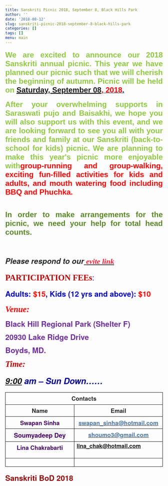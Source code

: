 ```yaml
---
title: Sanskriti Picnic 2018, September 8, Black Hills Park
author: ''
date: '2018-08-12'
slug: sanskriti-picnic-2018-september-8-black-hills-park
categories: []
tags: []
menu: main
---
```


<div class="m_3651760648070337992ydp8053324byiv1158180511ydp29a2da27yiv4100657943x_ydpb74c5f27yiv0429097964ydp947d497cyiv1589891241ydpe5a6aa21yiv5804099950gmail_default"><p class="m_3651760648070337992ydp8053324byiv1158180511ydp29a2da27yiv4100657943x_ydpb74c5f27yiv0429097964ydp947d497cyiv1589891241ydpe5a6aa21yiv5804099950MsoNormal" style="color:rgb(38,40,42);font-family:&quot;Helvetica Neue&quot;,Helvetica,Arial,sans-serif;font-size:large;margin-bottom:0.0001pt;text-align:justify;line-height:normal"><font face="arial 
black, sans-serif"><b><span style="font-size:18pt"><font color="#8FCA40">We are excited to announce our 2018 <b><span style="font-size:18pt">Sanskriti </span></b>annual picnic. This year
we have planned our picnic such that we will cherish the beginning of
autumn.  Picnic will be held on </font></span></b><b><u><span style="color:red;font-size:18pt"><a href="http://airmail.calendar/2018-09-08%2012:00:00%20EDT" target="_blank" data-saferedirecturl="https://www.google.com/url?hl=en&amp;q=http://airmail.calendar/2018-09-08%252012:00:00%2520EDT&amp;source=gmail&amp;ust=1535363919732000&amp;usg=AFQjCNEfGdIDEPvDYCMhEaOjh9D8_Z8_-A">Saturday,
September 08</a>, 2018</span><span style="font-size:18pt"><font color="#000099">.</font></span></u></b></font><br clear="none"></p><p class="m_3651760648070337992ydp8053324byiv1158180511ydp29a2da27yiv4100657943x_ydpb74c5f27yiv0429097964ydp947d497cyiv1589891241ydpe5a6aa21yiv5804099950MsoNormal" style="color:rgb(38,40,42);font-family:&quot;Helvetica Neue&quot;,Helvetica,Arial,sans-serif;font-size:large;margin-bottom:0.0001pt;text-align:justify;line-height:normal"><b><span style="font-size:18pt;color:red"><font face="comic sans ms, 
sans-serif"> </font></span></b></p><div style="color:rgb(38,40,42);font-family:&quot;Helvetica Neue&quot;,Helvetica,Arial,sans-serif;font-size:large;margin-bottom:0.0001pt;text-align:justify;line-height:normal"><font face="comic sans ms, sans-serif"><b><span style="font-size:18pt"><font color="#8FCA40">After your overwhelming
supports in Saraswati pujo and Baisakhi, we hope you will also support
us with this event, and we are looking forward to see you all with your
friends and family at our Sanskriti (back-to-school for kids) picnic.</font></span><span style="color:red;font-size:18pt"> </span><span style="font-size:18pt"><font color="#8FCA40">We are planning to make this year&#39;s picnic
more enjoyable with</font></span><span style="color:red;font-size:18pt">group-running and group-walking, exciting fun-filled activities
for kids and adults,  and mouth watering food including BBQ and Phuchka.</span></b></font></div><div style="color:rgb(38,40,42);font-family:&quot;Helvetica Neue&quot;,Helvetica,Arial,sans-serif;font-size:large;margin-bottom:0.0001pt;text-align:justify;line-height:normal"><br clear="none"></div><p class="m_3651760648070337992ydp8053324byiv1158180511ydp29a2da27yiv4100657943x_ydpb74c5f27yiv0429097964ydp947d497cyiv1589891241ydpe5a6aa21yiv5804099950MsoNormal" style="color:rgb(38,40,42);font-family:&quot;Helvetica Neue&quot;,Helvetica,Arial,sans-serif;font-size:large;margin-bottom:0.0001pt;text-align:justify;line-height:normal"><font color="#5B8828" face="trebuchet ms, sans-serif"><b><span style="font-size:18pt">In order to make arrangements for the picnic,
we need your help for total head counts. </span></b></font></p><p class="m_3651760648070337992ydp8053324byiv1158180511ydp29a2da27yiv4100657943x_ydpb74c5f27yiv0429097964ydp947d497cyiv1589891241ydpe5a6aa21yiv5804099950MsoNormal" style="color:rgb(38,40,42);font-family:&quot;Helvetica Neue&quot;,Helvetica,Arial,sans-serif;font-size:large;margin-bottom:0.0001pt;text-align:justify;line-height:normal"><font color="#5B8828" face="trebuchet ms, sans-serif"><b><i><u><span style="font-size:18pt"><br></span></u></i></b></font></p><p class="m_3651760648070337992ydp8053324byiv1158180511ydp29a2da27yiv4100657943x_ydpb74c5f27yiv0429097964ydp947d497cyiv1589891241ydpe5a6aa21yiv5804099950MsoNormal" style="margin-bottom:0.0001pt;text-align:justify;line-height:normal"><font style="color:rgb(38,40,42);font-family:&quot;Helvetica Neue&quot;,Helvetica,Arial,sans-serif;font-size:large" color="#5B8828" face="trebuchet ms, sans-serif"><b><i><span style="font-size:18pt">Please</span></i></b><b><i><span style="font-size:18pt"> respond to our<u> </u></span></i></b></font><a href="http://evite.me/RfmfnBagX4" style="font-size:24px" target="_blank" data-saferedirecturl="https://www.google.com/url?hl=en&amp;q=http://evite.me/RfmfnBagX4&amp;source=gmail&amp;ust=1535363919732000&amp;usg=AFQjCNELyAIwSljeky9dWnlBxnFB3Al6sQ"><font color="#ff233d" face="Trebuchet MS"><b><i>evite link</i></b></font></a><font style="color:rgb(38,40,42);font-family:&quot;Helvetica Neue&quot;,Helvetica,Arial,sans-serif;font-size:large" color="#5B8828" face="trebuchet ms, sans-serif"><b><i><u><span style="font-size:18pt"></span></u></i></b></font></p><p class="m_3651760648070337992ydp8053324byiv1158180511ydp29a2da27yiv4100657943x_ydpb74c5f27yiv0429097964ydp947d497cyiv1589891241ydpe5a6aa21yiv5804099950MsoNormal" style="color:rgb(38,40,42);font-family:&quot;Helvetica Neue&quot;,Helvetica,Arial,sans-serif;font-size:large;margin-bottom:0.0001pt;text-align:justify;line-height:normal"><span style="font-size:12pt"> </span></p><p class="m_3651760648070337992ydp8053324byiv1158180511ydp29a2da27yiv4100657943x_ydpb74c5f27yiv0429097964ydp947d497cyiv1589891241ydpe5a6aa21yiv5804099950MsoNormal" style="color:rgb(38,40,42);font-family:&quot;Helvetica Neue&quot;,Helvetica,Arial,sans-serif;font-size:large;margin-bottom:0.0001pt;line-height:normal"><b><span style="font-size:20pt;font-family:algerian;color:rgb(192,0,0)">PARTICIPATION FEEs</span></b><span style="font-size:18pt;color:rgb(0,0,204)">:</span></p><p class="m_3651760648070337992ydp8053324byiv1158180511ydp29a2da27yiv4100657943x_ydpb74c5f27yiv0429097964ydp947d497cyiv1589891241ydpe5a6aa21yiv5804099950MsoNormal" style="color:rgb(38,40,42);font-family:&quot;Helvetica Neue&quot;,Helvetica,Arial,sans-serif;font-size:large;margin-bottom:0.0001pt;line-height:normal"><b><span style="font-size:18pt;color:rgb(0,0,204)">Adults: </span><span style="font-size:18pt;color:red">$15</span><span style="font-size:18pt;color:rgb(0,0,204)">,
Kids (12 yrs and above): </span><span style="font-size:18pt;color:red">$10</span></b></p><p class="m_3651760648070337992ydp8053324byiv1158180511ydp29a2da27yiv4100657943x_ydpb74c5f27yiv0429097964ydp947d497cyiv1589891241ydpe5a6aa21yiv5804099950MsoNormal" style="color:rgb(38,40,42);font-family:&quot;Helvetica Neue&quot;,Helvetica,Arial,sans-serif;font-size:large;margin-bottom:0.0001pt;line-height:normal"><span style="font-size:14.5pt"> </span></p><p class="m_3651760648070337992ydp8053324byiv1158180511ydp29a2da27yiv4100657943x_ydpb74c5f27yiv0429097964ydp947d497cyiv1589891241ydpe5a6aa21yiv5804099950MsoNormal" style="color:rgb(38,40,42);font-family:&quot;Helvetica Neue&quot;,Helvetica,Arial,sans-serif;font-size:large;margin-bottom:0.0001pt;line-height:normal"><b><i><span style="font-size:20pt;font-family:algerian;color:red">Venue:</span></i></b></p><p class="m_3651760648070337992ydp8053324byiv1158180511ydp29a2da27yiv4100657943x_ydpb74c5f27yiv0429097964ydp947d497cyiv1589891241ydpe5a6aa21yiv5804099950MsoNormal" style="color:rgb(38,40,42);font-family:&quot;Helvetica Neue&quot;,Helvetica,Arial,sans-serif;font-size:large;margin-bottom:0.0001pt;line-height:18pt"><b><span style="font-size:18pt;color:rgb(112,48,160)">Black Hill Regional Park (Shelter F)</span></b></p><p class="m_3651760648070337992ydp8053324byiv1158180511ydp29a2da27yiv4100657943x_ydpb74c5f27yiv0429097964ydp947d497cyiv1589891241ydpe5a6aa21yiv5804099950MsoNormal" style="color:rgb(38,40,42);font-family:&quot;Helvetica Neue&quot;,Helvetica,Arial,sans-serif;font-size:large;margin-bottom:0.0001pt;line-height:18pt"><b><span style="font-size:18pt;color:rgb(112,48,160)">20930 Lake Ridge Drive</span></b></p><p class="m_3651760648070337992ydp8053324byiv1158180511ydp29a2da27yiv4100657943x_ydpb74c5f27yiv0429097964ydp947d497cyiv1589891241ydpe5a6aa21yiv5804099950MsoNormal" style="color:rgb(38,40,42);font-family:&quot;Helvetica Neue&quot;,Helvetica,Arial,sans-serif;font-size:large;margin-bottom:0.0001pt;line-height:18pt"><b><span style="font-size:18pt;color:rgb(112,48,160)">Boyds, MD.</span></b></p><p class="m_3651760648070337992ydp8053324byiv1158180511ydp29a2da27yiv4100657943x_ydpb74c5f27yiv0429097964ydp947d497cyiv1589891241ydpe5a6aa21yiv5804099950MsoNormal" style="color:rgb(38,40,42);font-family:&quot;Helvetica Neue&quot;,Helvetica,Arial,sans-serif;font-size:large;margin-bottom:0.0001pt;text-align:justify;line-height:normal"><b><span style="font-size:18pt;color:rgb(0,0,153)"> </span></b></p><p class="m_3651760648070337992ydp8053324byiv1158180511ydp29a2da27yiv4100657943x_ydpb74c5f27yiv0429097964ydp947d497cyiv1589891241ydpe5a6aa21yiv5804099950MsoNormal" style="color:rgb(38,40,42);font-family:&quot;Helvetica Neue&quot;,Helvetica,Arial,sans-serif;font-size:large;margin-bottom:0.0001pt;line-height:normal"><b><i><span style="font-size:20pt;font-family:algerian;color:rgb(192,0,0)">Time:</span></i></b></p><p class="m_3651760648070337992ydp8053324byiv1158180511ydp29a2da27yiv4100657943x_ydpb74c5f27yiv0429097964ydp947d497cyiv1589891241ydpe5a6aa21yiv5804099950MsoNormal" style="color:rgb(38,40,42);font-family:&quot;Helvetica Neue&quot;,Helvetica,Arial,sans-serif;font-size:large;margin-bottom:0.0001pt;line-height:normal"><b><i><span style="font-size:20pt;color:rgb(0,0,153)"><a href="http://airmail.calendar/2018-08-12%2021:00:00%20EDT" target="_blank" data-saferedirecturl="https://www.google.com/url?hl=en&amp;q=http://airmail.calendar/2018-08-12%252021:00:00%2520EDT&amp;source=gmail&amp;ust=1535363919733000&amp;usg=AFQjCNFmNkZdqLAs6KHL5oblTK1gWsczFA">9:00</a> am –
Sun Down……</span></i></b><b><i><span style="font-size:14pt;color:rgb(0,0,153)"> </span></i></b></p><p class="m_3651760648070337992ydp8053324byiv1158180511ydp29a2da27yiv4100657943x_ydpb74c5f27yiv0429097964ydp947d497cyiv1589891241ydpe5a6aa21yiv5804099950MsoNormal" style="color:rgb(38,40,42);font-family:&quot;Helvetica Neue&quot;,Helvetica,Arial,sans-serif;font-size:large;margin-bottom:0.0001pt;line-height:normal"><span style="font-size:12pt"> </span></p><table class="m_3651760648070337992ydp8053324byiv1158180511ydp29a2da27yiv4100657943x_ydpb74c5f27yiv0429097964ydp947d497cyiv1589891241ydpe5a6aa21yiv5804099950gmail-MsoNormalTable" style="color:rgb(38,40,42);font-family:&quot;Helvetica Neue&quot;,Helvetica,Arial,sans-serif;font-size:large;border-collapse:collapse" border="0" cellspacing="0" cellpadding="0"><tbody><tr><td colspan="2" rowspan="1" style="width:6.15in;border:1pt solid windowtext;padding:0in 5.4pt" valign="top" width="590"><p class="m_3651760648070337992ydp8053324byiv1158180511ydp29a2da27yiv4100657943x_ydpb74c5f27yiv0429097964ydp947d497cyiv1589891241ydpe5a6aa21yiv5804099950MsoNormal" style="margin:4pt 0in;text-align:center;line-height:normal" align="center"><b><span style="font-size:14pt">Contacts</span></b></p></td></tr><tr><td colspan="1" rowspan="1" style="width:221.4pt;border-right-width:1pt;border-style:none solid solid;border-right-color:windowtext;border-bottom-width:1pt;border-bottom-color:windowtext;border-left-width:1pt;border-left-color:windowtext;padding:0in 5.4pt" valign="top" width="295"><p class="m_3651760648070337992ydp8053324byiv1158180511ydp29a2da27yiv4100657943x_ydpb74c5f27yiv0429097964ydp947d497cyiv1589891241ydpe5a6aa21yiv5804099950MsoNormal" style="margin:4pt 0in;text-align:center;line-height:normal" align="center"><b><span style="font-size:14pt">Name</span></b></p></td><td colspan="1" rowspan="1" style="width:221.4pt;border-style:none solid solid none;border-bottom-width:1pt;border-bottom-color:windowtext;border-right-width:1pt;border-right-color:windowtext;padding:0in 5.4pt" valign="top" width="295"><p class="m_3651760648070337992ydp8053324byiv1158180511ydp29a2da27yiv4100657943x_ydpb74c5f27yiv0429097964ydp947d497cyiv1589891241ydpe5a6aa21yiv5804099950MsoNormal" style="margin:4pt 0in;text-align:center;line-height:normal" align="center"><b><span style="font-size:14pt">Email</span></b></p></td></tr><tr><td colspan="1" rowspan="1" style="width:221.4pt;border-right-width:1pt;border-style:none solid solid;border-right-color:windowtext;border-bottom-width:1pt;border-bottom-color:windowtext;border-left-width:1pt;border-left-color:windowtext;padding:0in 5.4pt" valign="top" width="295"><p class="m_3651760648070337992ydp8053324byiv1158180511ydp29a2da27yiv4100657943x_ydpb74c5f27yiv0429097964ydp947d497cyiv1589891241ydpe5a6aa21yiv5804099950MsoNormal" style="margin:4pt 0in;text-align:center;line-height:normal" align="center"><font color="#440062"><b><span style="font-size:14pt">Swapan
Sinha</span></b></font></p></td><td colspan="1" rowspan="1" style="width:221.4pt;border-style:none solid solid none;border-bottom-width:1pt;border-bottom-color:windowtext;border-right-width:1pt;border-right-color:windowtext;padding:0in 5.4pt" valign="top" width="295"><p class="m_3651760648070337992ydp8053324byiv1158180511ydp29a2da27yiv4100657943x_ydpb74c5f27yiv0429097964ydp947d497cyiv1589891241ydpe5a6aa21yiv5804099950MsoNormal" style="margin:4pt 0in;text-align:center;line-height:normal" align="center"><b style="color:rgb(68,0,98)"><span style="font-size:9.5pt"> </span></b><b><span style="font-size:12pt"><a shape="rect" href="mailto:atanuduttaroy@gmail.com" rel="nofollow" target="_blank"><span style="font-size:14pt"><font color="#4C76A2">swapan_sinha@hotmail.com</font></span></a></span></b></p></td></tr><tr><td colspan="1" rowspan="1" style="width:221.4pt;border-right-width:1pt;border-style:none solid solid;border-right-color:windowtext;border-bottom-width:1pt;border-bottom-color:windowtext;border-left-width:1pt;border-left-color:windowtext;padding:0in 5.4pt" valign="top" width="295"><p class="m_3651760648070337992ydp8053324byiv1158180511ydp29a2da27yiv4100657943x_ydpb74c5f27yiv0429097964ydp947d497cyiv1589891241ydpe5a6aa21yiv5804099950MsoNormal" style="margin:4pt 0in;text-align:center;line-height:normal" align="center"><font color="#440062"><b><span style="font-size:14pt"><span style="font-size:20px;white-space:nowrap;background-color:rgb(241,241,241)">Soumyadeep Dey</span></span></b></font></p></td><td colspan="1" rowspan="1" style="width:221.4pt;border-style:none solid solid none;border-bottom-width:1pt;border-bottom-color:windowtext;border-right-width:1pt;border-right-color:windowtext;padding:0in 5.4pt" valign="top" width="295"><p class="m_3651760648070337992ydp8053324byiv1158180511ydp29a2da27yiv4100657943x_ydpb74c5f27yiv0429097964ydp947d497cyiv1589891241ydpe5a6aa21yiv5804099950MsoNormal" style="margin:4pt 0in;text-align:center;line-height:normal" align="center"><b><u><span style="font-size:14pt"><a shape="rect" href="mailto:roopabiswas@yahoo.com" rel="nofollow" target="_blank"><font color="#4C76A2">shoumo3@gmail.com</font></a></span></u></b></p></td></tr><tr><td colspan="1" rowspan="1" style="width:221.4pt;border-right-width:1pt;border-style:none solid solid;border-right-color:windowtext;border-bottom-width:1pt;border-bottom-color:windowtext;border-left-width:1pt;border-left-color:windowtext;padding:0in 5.4pt" valign="top" width="295"><p class="m_3651760648070337992ydp8053324byiv1158180511ydp29a2da27yiv4100657943x_ydpb74c5f27yiv0429097964ydp947d497cyiv1589891241ydpe5a6aa21yiv5804099950MsoNormal" style="margin:4pt 0in;text-align:center;line-height:normal" align="center"><span style="font-size:18.6667px"><b><font color="#440062">Lina Chakrabarti</font></b></span></p></td><td colspan="1" rowspan="1" style="width:221.4pt;border-style:none solid solid none;border-bottom-width:1pt;border-bottom-color:windowtext;border-right-width:1pt;border-right-color:windowtext;padding:0in 5.4pt" valign="top" width="295"><b><font color="#440062">   </font> <font color="#4C76A2">    <a href="mailto:lina_chak@hotmail.com" target="_blank">lina_chak@hotmail.com</a></font></b><div class="m_3651760648070337992ydp8053324byiv1158180511yqt9058347071" id="m_3651760648070337992ydp8053324byiv1158180511yqtfd20255"><br clear="none"></div></td></tr><tr><td colspan="1" rowspan="1" style="width:221.4pt;border-right-width:1pt;border-style:none solid solid;border-right-color:windowtext;border-bottom-width:1pt;border-bottom-color:windowtext;border-left-width:1pt;border-left-color:windowtext;padding:0in 5.4pt" valign="top" width="295"><br>
</td><td colspan="1" rowspan="1" style="width:221.4pt;border-style:none solid solid none;border-bottom-width:1pt;border-bottom-color:windowtext;border-right-width:1pt;border-right-color:windowtext;padding:0in 5.4pt" valign="top" width="295"><br>
</td></tr></tbody></table><div class="m_3651760648070337992ydp8053324byiv1158180511yqt9058347071" id="m_3651760648070337992ydp8053324byiv1158180511yqtfd29228" style="color:rgb(38,40,42);font-family:&quot;Helvetica Neue&quot;,Helvetica,Arial,sans-serif;font-size:small"><div class="m_3651760648070337992ydp8053324byiv1158180511ydp29a2da27yiv4100657943yqt2414199377" id="m_3651760648070337992ydp8053324byiv1158180511ydp29a2da27yiv4100657943yqtfd77698"><p class="m_3651760648070337992ydp8053324byiv1158180511ydp29a2da27yiv4100657943x_ydpb74c5f27yiv0429097964ydp947d497cyiv1589891241ydpe5a6aa21yiv5804099950MsoNormal" style="color:rgb(38,40,42);font-family:&quot;Helvetica Neue&quot;,Helvetica,Arial,sans-serif;font-style:normal;font-variant-caps:normal;font-weight:normal;letter-spacing:normal;text-align:start;text-indent:0px;text-transform:none;white-space:normal;word-spacing:0px;text-decoration:none;margin-bottom:0.0001pt;font-size:large;line-height:normal"><span style="font-size:14.5pt"> </span></p><p class="m_3651760648070337992ydp8053324byiv1158180511ydp29a2da27yiv4100657943x_ydpb74c5f27yiv0429097964ydp947d497cyiv1589891241ydpe5a6aa21yiv5804099950MsoNormal" style="color:rgb(38,40,42);font-family:&quot;Helvetica Neue&quot;,Helvetica,Arial,sans-serif;font-style:normal;font-variant-caps:normal;font-weight:normal;letter-spacing:normal;text-align:start;text-indent:0px;text-transform:none;white-space:normal;word-spacing:0px;text-decoration:none;margin-bottom:0.0001pt;font-size:large;line-height:normal"><b><span style="font-size:18pt;color:rgb(153,0,0)">Sanskriti BoD 2018</span></b></p><br class="m_3651760648070337992Apple-interchange-newline"></div></div></div></div></div></div></div></div></div></div></div></div></div></div></div></div></div>
</div>
</div>
</font></div></table></table></div></div>
